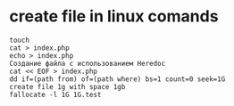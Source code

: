 # create file in linux comands
```
touch
cat > index.php
echo > index.php
Создание файла с использованием Heredoc
cat << EOF > index.php
dd if=(path from) of=(path where) bs=1 count=0 seek=1G
create file 1g with space 1gb
fallocate -l 1G 1G.test
```
